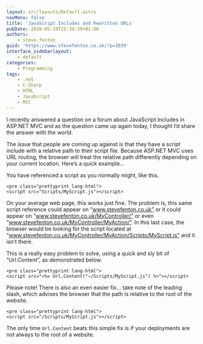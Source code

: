 ```yaml
---
layout: src/layouts/Default.astro
navMenu: false
title: 'JavaScript Includes and Rewritten URLs'
pubDate: 2010-05-19T21:34:29+01:00
authors:
    - steve-fenton
guid: 'https://www.stevefenton.co.uk/?p=1039'
interface_sidebarlayout:
    - default
categories:
    - Programming
tags:
    - .net
    - C-Sharp
    - HTML
    - JavaScript
    - MVC
---
```


I recently answered a question on a forum about JavaScript includes in ASP.NET MVC and as the question came up again today, I thought I’d share the answer with the world.

The issue that people are coming up against is that they have a script include with a relative path to their script file. Because ASP.NET MVC uses URL routing, the browser will treat the relative path differently depending on your current location. Here’s a quick example…

You have referenced a script as you normally might, like this.

```
<pre class="prettyprint lang-html">
<script src="Scripts/MyScript.js"></script>
```
On your average web page, this works just fine. The problem is, this same script reference could appear on “www.stevefenton.co.uk” or it could appear on “www.stevefenton.co.uk/MyController/” or even “www.stevefenton.co.uk/MyController/MyAction/”. In this last case, the browser would be looking for the script located at “www.stevefenton.co.uk/MyController/MyAction/Scripts/MyScript.js” and it isn’t there.

This is a really easy problem to solve, using a quick and sly bit of “Url.Content”, as demonstrated below.

```
<pre class="prettyprint lang-html">
<script src="<%= Url.Content("~/Scripts/MyScript.js") %>"></script>
```
Please note! There is also an even easier fix… take note of the leading slash, which advises the browser that the path is relative to the root of the website.

```
<pre class="prettyprint lang-html">
<script src="/Scripts/MyScript.js"></script>
```
The only time `Url.Content` beats this simple fix is if your deployments are not always to the root of a website.